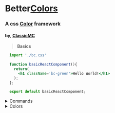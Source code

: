 # Better<a href="">Colors</a>

### A css <a href="">Color</a> framework

#### by, <a href="">ClassicMC</a>

> <b>Basics</b>

```jsx
  import './bc.css'
  
  function basicReactComponent(){
    return(
      <h1 className='bc-green'>Hello World!</h1>
    );
  };
  
  export default basicReactComponent;

```

<details>
  <summary>Commands</summary>
  <ul>
    <li>bc-nameOfColor</li>
    <li>bc-text-nameOfColor</li>
    <li>bc-bdc-nameOfColor <em>{Beta}</em></li>
    <li>bc-opacity-half/full</li>
  </ul>
</details>
<details>
  <summary>Colors</summary>
  <ul>
    <li><b>Black</b></li>
    <li>White</li>
    <li><b>Gold</b></li>
    <li>Goldenrod</li>
    <li><b>Green</b></li>
    <li>Grass</li>
    <li><b>Sky</b></li>
    <li>Link</li>
  </ul>
</details>
